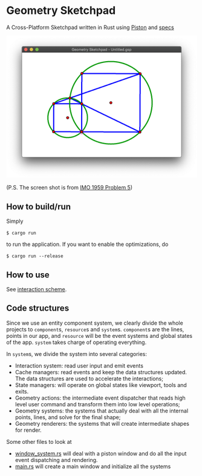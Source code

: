 # Geometry Sketchpad

A Cross-Platform Sketchpad written in Rust using [Piston](https://www.piston.rs) and [specs](https://slide-rs.github.io/specs/)

![screenshot.png](doc/images/screenshot_3.png)

(P.S. The screen shot is from [IMO 1959 Problem 5](https://artofproblemsolving.com/wiki/index.php/1959_IMO_Problems/Problem_5))

## How to build/run

Simply

```
$ cargo run
```

to run the application. If you want to enable the optimizations, do

```
$ cargo run --release
```

## How to use

See [interaction scheme](doc/interaction_scheme.md).

## Code structures

Since we use an entity component system, we clearly divide the whole projects to `component`s, `resource`s and `system`s.
`component`s are the lines, points in our app, and `resource` will be the event systems and global states of the app.
`system` takes charge of operating everything.

In `system`s, we divide the system into several categories:

- Interaction system: read user input and emit events
- Cache managers: read events and keep the data structures updated. The data structures are used to accelerate the interactions;
- State managers: will operate on global states like viewport, tools and exits.
- Geometry actions: the intermediate event dispatcher that reads high level user command and transform them into low level operations;
- Geometry systems: the systems that actually deal with all the internal points, lines, and solve for the final shape;
- Geometry renderers: the systems that will create intermediate shapes for render.

Some other files to look at

- [window_system.rs](src/systems/window_system.rs) will deal with a piston window and do all the input event dispatching and rendering.
- [main.rs](src/main.rs) will create a main window and initialize all the systems